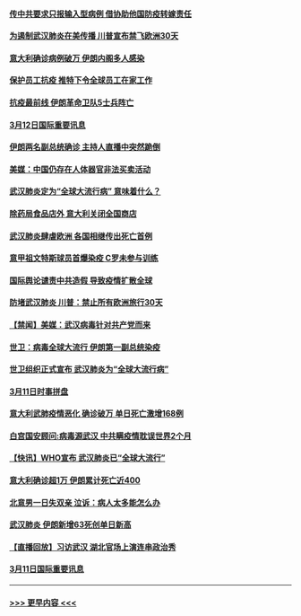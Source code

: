 #### [传中共要求只报输入型病例  借协助他国防疫转嫁责任](../pages/prog202/a102798279.md?t=03130431) 
#### [为遏制武汉肺炎在美传播 川普宣布禁飞欧洲30天](../pages/prog202/a102798249.md?t=03130431) 
#### [意大利确诊病例破万 伊朗内阁多人感染](../pages/prog202/a102798155.md?t=03130431) 
#### [保护员工抗疫 推特下令全球员工在家工作](../pages/prog202/a102798053.md?t=03130431) 
#### [抗疫最前线 伊朗革命卫队5士兵阵亡](../pages/prog202/a102798033.md?t=03130431) 
#### [3月12日国际重要讯息](../pages/prog202/a102797939.md?t=03130431) 
#### [伊朗两名副总统确诊 主持人直播中突然跪倒](../pages/prog202/a102797898.md?t=03130431) 
#### [美媒：中国仍存在人体器官非法买卖活动](../pages/prog202/a102797745.md?t=03130431) 
#### [武汉肺炎定为“全球大流行病” 意味着什么？](../pages/prog202/a102797736.md?t=03130431) 
#### [除药局食品店外 意大利关闭全国商店](../pages/prog202/a102797725.md?t=03130431) 
#### [武汉肺炎肆虐欧洲 各国相继传出死亡首例](../pages/prog202/a102797718.md?t=03130431) 
#### [意甲祖文特斯球员首爆染疫 C罗未参与训练](../pages/prog202/a102797708.md?t=03130431) 
#### [国际舆论谴责中共造假 导致疫情扩散全球](../pages/prog202/a102797692.md?t=03130431) 
#### [防堵武汉肺炎 川普：禁止所有欧洲旅行30天](../pages/prog202/a102797681.md?t=03130431) 
#### [【禁闻】美媒：武汉病毒针对共产党而来](../pages/prog202/a102797618.md?t=03130431) 
#### [世卫：病毒全球大流行 伊朗第一副总统染疫](../pages/prog202/a102797579.md?t=03130431) 
#### [世卫组织正式宣布 武汉肺炎为“全球大流行病”](../pages/prog202/a102797475.md?t=03130431) 
#### [3月11日时事拼盘](../pages/prog202/a102797476.md?t=03130431) 
#### [意大利武肺疫情恶化 确诊破万 单日死亡激增168例](../pages/prog202/a102797393.md?t=03130431) 
#### [白宫国安顾问:病毒源武汉 中共瞒疫情耽误世界2个月](../pages/prog202/a102797433.md?t=03130431) 
#### [【快讯】WHO宣布 武汉肺炎已“全球大流行”](../pages/prog202/a102797429.md?t=03130431) 
#### [意大利确诊超1万 伊朗累计死亡近400](../pages/prog202/a102797341.md?t=03130431) 
#### [北意男一日失双亲 泣诉：病人太多能怎么办](../pages/prog202/a102797295.md?t=03130431) 
#### [武汉肺炎 伊朗新增63死创单日新高](../pages/prog202/a102797268.md?t=03130431) 
#### [【直播回放】习访武汉 湖北官场上演连串政治秀](../pages/prog202/a102797105.md?t=03130431) 
#### [3月11日国际重要讯息](../pages/prog202/a102797161.md?t=03130431) 

----
#### [ >>> 更早内容 <<< ](../indexes/prog202-earlier.md)
